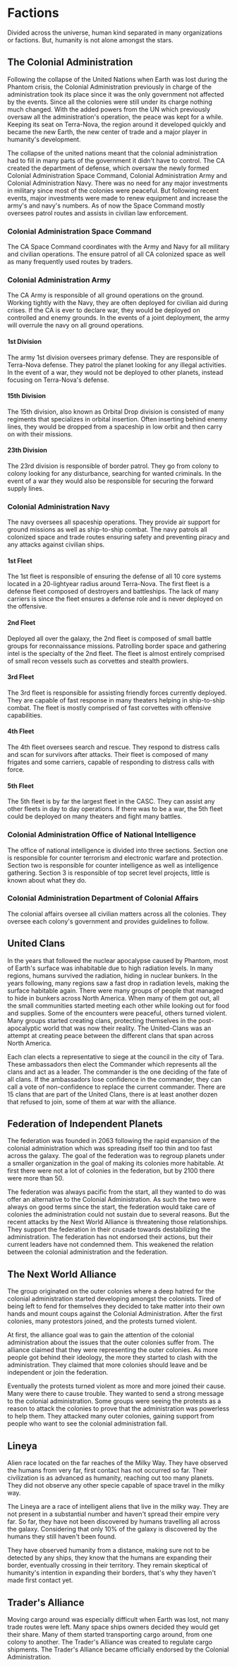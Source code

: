 Factions
========

Divided across the universe, human kind separated in many organizations
or factions. But, humanity is not alone amongst the stars.

The Colonial Administration
---------------------------

Following the collapse of the United Nations when Earth was lost during
the Phantom crisis, the Colonial Administration previously in charge of
the administration took its place since it was the only government not
affected by the events. Since all the colonies were still under its
charge nothing much changed. With the added powers from the UN which
previously oversaw all the administration's operation, the peace was
kept for a while. Keeping its seat on Terra-Nova, the region around it
developed quickly and became the new Earth, the new center of trade and
a major player in humanity's development.

The collapse of the united nations meant that the colonial
administration had to fill in many parts of the government it didn't
have to control. The CA created the department of defense, which oversaw
the newly formed Colonial Administration Space Command, Colonial
Administration Army and Colonial Administration Navy. There was no need
for any major investments in military since most of the colonies were
peaceful. But following recent events, major investments were made to
renew equipment and increase the army's and navy's numbers. As of now
the Space Command mostly oversees patrol routes and assists in civilian
law enforcement.

### Colonial Administration Space Command

The CA Space Command coordinates with the Army and Navy for all military
and civilian operations. The ensure patrol of all CA colonized space as
well as many frequently used routes by traders.

### Colonial Administration Army

The CA Army is responsible of all ground operations on the ground.
Working tightly with the Navy, they are often deployed for civilian aid
during crises. If the CA is ever to declare war, they would be deployed
on controlled and enemy grounds. In the events of a joint deployment,
the army will overrule the navy on all ground operations.

#### 1st Division

The army 1st division oversees primary defense. They are responsible of
Terra-Nova defense. They patrol the planet looking for any illegal
activities. In the event of a war, they would not be deployed to other
planets, instead focusing on Terra-Nova's defense.

#### 15th Division

The 15th division, also known as Orbital Drop division is consisted of
many regiments that specializes in orbital insertion. Often inserting
behind enemy lines, they would be dropped from a spaceship in low orbit
and then carry on with their missions.

#### 23th Division

The 23rd division is responsible of border patrol. They go from colony
to colony looking for any disturbance, searching for wanted criminals.
In the event of a war they would also be responsible for securing the
forward supply lines.

### Colonial Administration Navy

The navy oversees all spaceship operations. They provide air support for
ground missions as well as ship-to-ship combat. The navy patrols all
colonized space and trade routes ensuring safety and preventing piracy
and any attacks against civilian ships.

#### 1st Fleet

The 1st fleet is responsible of ensuring the defense of all 10 core
systems located in a 20-lightyear radius around Terra-Nova. The first
fleet is a defense fleet composed of destroyers and battleships. The
lack of many carriers is since the fleet ensures a defense role and is
never deployed on the offensive.

#### 2nd Fleet

Deployed all over the galaxy, the 2nd fleet is composed of small battle
groups for reconnaissance missions. Patrolling border space and
gathering intel is the specialty of the 2nd fleet. The fleet is almost
entirely comprised of small recon vessels such as corvettes and stealth
prowlers.

#### 3rd Fleet

The 3rd fleet is responsible for assisting friendly forces currently
deployed. They are capable of fast response in many theaters helping in
ship-to-ship combat. The fleet is mostly comprised of fast corvettes
with offensive capabilities.

#### 4th Fleet

The 4th fleet oversees search and rescue. They respond to distress calls
and scan for survivors after attacks. Their fleet is composed of many
frigates and some carriers, capable of responding to distress calls with
force.

#### 5th Fleet

The 5th fleet is by far the largest fleet in the CASC. They can assist
any other fleets in day to day operations. If there was to be a war, the
5th fleet could be deployed on many theaters and fight many battles.

### Colonial Administration Office of National Intelligence

The office of national intelligence is divided into three sections.
Section one is responsible for counter terrorism and electronic warfare
and protection. Section two is responsible for counter intelligence as
well as intelligence gathering. Section 3 is responsible of top secret
level projects, little is known about what they do.

### Colonial Administration Department of Colonial Affairs

The colonial affairs oversee all civilian matters across all the
colonies. They oversee each colony's government and provides guidelines
to follow.

United Clans
------------

In the years that followed the nuclear apocalypse caused by Phantom,
most of Earth's surface was inhabitable due to high radiation levels. In
many regions, humans survived the radiation, hiding in nuclear bunkers.
In the years following, many regions saw a fast drop in radiation
levels, making the surface habitable again. There were many groups of
people that managed to hide in bunkers across North America. When many
of them got out, all the small communities started meeting each other
while looking out for food and supplies. Some of the encounters were
peaceful, others turned violent. Many groups started creating clans,
protecting themselves in the post-apocalyptic world that was now their
reality. The United-Clans was an attempt at creating peace between the
different clans that span across North America.

Each clan elects a representative to siege at the council in the city of
Tara. These ambassadors then elect the Commander which represents all
the clans and act as a leader. The commander is the one deciding of the
fate of all clans. If the ambassadors lose confidence in the commander,
they can call a vote of non-confidence to replace the current commander.
There are 15 clans that are part of the United Clans, there is at least
another dozen that refused to join, some of them at war with the
alliance.

Federation of Independent Planets
---------------------------------

The federation was founded in 2063 following the rapid expansion of the
colonial administration which was spreading itself too thin and too fast
across the galaxy. The goal of the federation was to regroup planets
under a smaller organization in the goal of making its colonies more
habitable. At first there were not a lot of colonies in the federation,
but by 2100 there were more than 50.

The federation was always pacific from the start, all they wanted to do
was offer an alternative to the Colonial Administration. As such the two
were always on good terms since the start, the federation would take
care of colonies the administration could not sustain due to several
reasons. But the recent attacks by the Next World Alliance is
threatening those relationships. They support the federation in their
crusade towards destabilizing the administration. The federation has not
endorsed their actions, but their current leaders have not condemned
them. This weakened the relation between the colonial administration and
the federation.

The Next World Alliance
-----------------------

The group originated on the outer colonies where a deep hatred for the
colonial administration started developing amongst the colonists. Tired
of being left to fend for themselves they decided to take matter into
their own hands and mount coups against the Colonial Administration.
After the first colonies, many protestors joined, and the protests
turned violent.

At first, the alliance goal was to gain the attention of the colonial
administration about the issues that the outer colonies suffer from. The
alliance claimed that they were representing the outer colonies. As more
people got behind their ideology, the more they started to clash with
the administration. They claimed that more colonies should leave and be
independent or join the federation.

Eventually the protests turned violent as more and more joined their
cause. Many were there to cause trouble. They wanted to send a strong
message to the colonial administration. Some groups were seeing the
protests as a reason to attack the colonies to prove that the
administration was powerless to help them. They attacked many outer
colonies, gaining support from people who want to see the colonial
administration fall.

Lineya
------

Alien race located on the far reaches of the Milky Way. They have
observed the humans from very far, first contact has not occurred so
far. Their civilization is as advanced as humanity, reaching out too
many planets. They did not observe any other specie capable of space
travel in the milky way.

The Lineya are a race of intelligent aliens that live in the milky way.
They are not present in a substantial number and haven't spread their
empire very far. So far, they have not been discovered by humans
travelling all across the galaxy. Considering that only 10% of the
galaxy is discovered by the humans they still haven't been found.

They have observed humanity from a distance, making sure not to be
detected by any ships, they know that the humans are expanding their
border, eventually crossing in their territory. They remain skeptical of
humanity's intention in expanding their borders, that's why they haven't
made first contact yet.

Trader's Alliance
-----------------

Moving cargo around was especially difficult when Earth was lost, not
many trade routes were left. Many space ships owners decided they would
get their share. Many of them started transporting cargo around, from
one colony to another. The Trader's Alliance was created to regulate
cargo shipments. The Trader's Alliance became officially endorsed by the
Colonial Administration.
